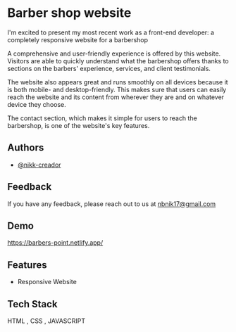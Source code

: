 
# Barber shop website 

I'm excited to present my most recent work as a front-end developer: a completely responsive website for a barbershop 

A comprehensive and user-friendly experience is offered by this website. Visitors are able to quickly understand what the barbershop offers thanks to sections on the barbers' experience, services, and client testimonials. 

The website also appears great and runs smoothly on all devices because it is both mobile- and desktop-friendly. This makes sure that users can easily reach the website and its content from wherever they are and on whatever device they choose.

 The contact section, which makes it simple for users to reach the barbershop, is one of the website's key features.



## Authors

- [@nikk-creador](https://github.com/nikk-creador)


## Feedback

If you have any feedback, please reach out to us at nbnik17@gmail.com


## Demo

https://barbers-point.netlify.app/

## Features

- Responsive Website


## Tech Stack
HTML , CSS , JAVASCRIPT

